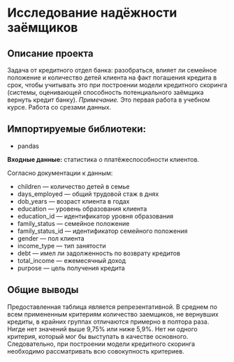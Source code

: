 # Исследование надёжности заёмщиков

## Описание проекта

Задача от кредитного отдел банка: разобраться, влияет ли семейное положение и количество детей клиента на факт погашения кредита в срок, чтобы учитывать это при построении модели кредитного скоринга (системы, оценивающей способность потенциального заёмщика вернуть кредит банку).
*Примечание.* Это первая работа в учебном курсе. Работа со срезами данных.

## Импортируемые библиотеки:
- pandas

**Входные данные:** статистика о платёжеспособности клиентов. 

Согласно документации к данным:
- children — количество детей в семье
- days_employed — общий трудовой стаж в днях
- dob_years — возраст клиента в годах
- education — уровень образования клиента
- education_id — идентификатор уровня образования
- family_status — семейное положение
- family_status_id — идентификатор семейного положения
- gender — пол клиента
- income_type — тип занятости
- debt — имел ли задолженность по возврату кредитов
- total_income — ежемесячный доход
- purpose — цель получения кредита


## Общие выводы

Предоставленная таблица является репрезентативной. 
В среднем по всем примененным критериям количество заемщиков, не вернувших кредиты, в крайних группах отличаются примерно в полтора раза. Нигде нет значений выше 9,75% или ниже 5,9%. 
Нет ни одного критерия, который мог бы выступать в качестве основного. 
Следовательно, при построении модели кредитного скоринга необходимо рассматривать всю совокупность критериев.

